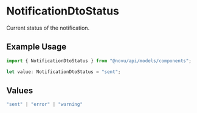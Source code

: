 # NotificationDtoStatus

Current status of the notification.

## Example Usage

```typescript
import { NotificationDtoStatus } from "@novu/api/models/components";

let value: NotificationDtoStatus = "sent";
```

## Values

```typescript
"sent" | "error" | "warning"
```